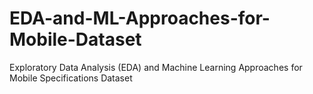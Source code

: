 # EDA-and-ML-Approaches-for-Mobile-Dataset
Exploratory Data Analysis (EDA) and Machine Learning Approaches for Mobile Specifications Dataset
